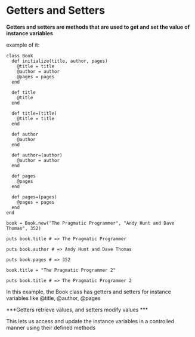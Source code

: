 # Getters and Setters

**Getters and setters are methods that are used to get and set the value of instance variables**

example of it: 
```
class Book
  def initialize(title, author, pages)
    @title = title
    @author = author
    @pages = pages
  end

  def title
    @title
  end

  def title=(title)
    @title = title
  end

  def author
    @author
  end

  def author=(author)
    @author = author
  end

  def pages
    @pages
  end

  def pages=(pages)
    @pages = pages
  end
end

book = Book.new("The Pragmatic Programmer", "Andy Hunt and Dave Thomas", 352)

puts book.title # => The Pragmatic Programmer

puts book.author # => Andy Hunt and Dave Thomas

puts book.pages # => 352

book.title = "The Pragmatic Programmer 2"

puts book.title # => The Pragmatic Programmer 2
```

In this example, 
the Book class has getters and setters for instance variables like @title, @author, @pages 

***Getters retrieve values, and setters modify values ***

This lets us access and update the instance variables in a controlled manner using their defined methods






